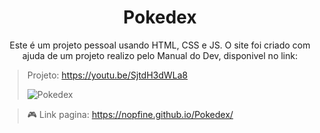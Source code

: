 <h1 align="center"> Pokedex </h1>

<p align="center">Este é um projeto pessoal usando HTML, CSS e JS. O site foi criado com ajuda de um projeto realizo pelo Manual do Dev, disponivel no link: </p>

> Projeto: https://youtu.be/SjtdH3dWLa8
>
> ![Pokedex](https://github.com/nOpfiNe/Pokedex/assets/104026303/5dc40fdb-9748-4928-8611-30af03e6bc00)

> :video_game: Link pagina: https://nopfine.github.io/Pokedex/

